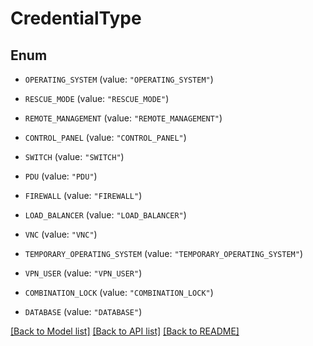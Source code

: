 # CredentialType

## Enum


* `OPERATING_SYSTEM` (value: `"OPERATING_SYSTEM"`)

* `RESCUE_MODE` (value: `"RESCUE_MODE"`)

* `REMOTE_MANAGEMENT` (value: `"REMOTE_MANAGEMENT"`)

* `CONTROL_PANEL` (value: `"CONTROL_PANEL"`)

* `SWITCH` (value: `"SWITCH"`)

* `PDU` (value: `"PDU"`)

* `FIREWALL` (value: `"FIREWALL"`)

* `LOAD_BALANCER` (value: `"LOAD_BALANCER"`)

* `VNC` (value: `"VNC"`)

* `TEMPORARY_OPERATING_SYSTEM` (value: `"TEMPORARY_OPERATING_SYSTEM"`)

* `VPN_USER` (value: `"VPN_USER"`)

* `COMBINATION_LOCK` (value: `"COMBINATION_LOCK"`)

* `DATABASE` (value: `"DATABASE"`)


[[Back to Model list]](../README.md#documentation-for-models) [[Back to API list]](../README.md#documentation-for-api-endpoints) [[Back to README]](../README.md)


